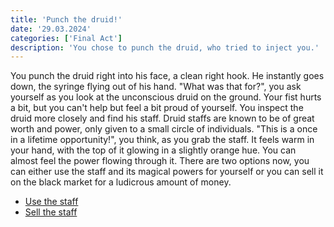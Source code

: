 ```yaml
---
title: 'Punch the druid!'
date: '29.03.2024'
categories: ['Final Act']
description: 'You chose to punch the druid, who tried to inject you.'
---
```


You punch the druid right into his face, a clean right hook. He instantly goes down, the syringe 
flying out of his hand. "What was that for?", you ask yourself as you look at the unconscious druid on
the ground. Your fist hurts a bit, but you can't help but feel a bit proud of yourself. You inspect
the druid more closely and find his staff. Druid staffs are known to be of great worth and power,
only given to a small circle of individuals. "This is a once in a lifetime opportunity!", you think,
as you grab the staff. It feels warm in your hand, with the top of it glowing in a slightly orange
hue. You can almost feel the power flowing through it. There are two options now, you can either use
the staff and its magical powers for yourself or you can sell it on the black market for a ludicrous
amount of money.

- [Use the staff](final_act_warrior_staff_use)
- [Sell the staff](final_act_warrior_staff_sell)
